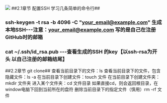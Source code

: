 ![](https://qgt-style.oss-cn-hangzhou.aliyuncs.com/newcoursep4/g1/g1-2-2/tenor.gif)
##2.1章节 配置SSH 学习几条简单的命令行##
### ssh-keygen -t rsa -b 4096 -C "your_email@example.com" 生成本地SSH---注意：your_email@example.com 写的是自己在注册GitHub时的邮箱   ###
### cat ~/.ssh/id_rsa.pub ---查看生成的SSH 的key【以ssh-rsa为开头 以自己注册的邮箱结尾】 ###
##2.2章节 git clone##
查看当前目录下的文件：ls
查看当前目录下的文件，包含隐藏文件：ls -a
在当前目录下创建文件：touch 文件
在当前目录下创建文件夹：mkdir 文件夹
进入某个文件夹：cd 文件目录
如果直接cd，则会返回根目录，在window电脑下回到当前所在的盘符
删除当前目录下的指定文件（慎用）rm -rf 文件




